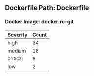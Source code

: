 ## Dockerfile Path: Dockerfile

### Docker Image: docker:rc-git
| Severity | Count |
|----------|-------|
| high | 34 |
| medium | 18 |
| critical | 8 |
| low | 2 |
